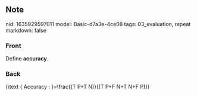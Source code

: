## Note
nid: 1635929597011
model: Basic-d7a3e-4ce08
tags: 03_evaluation, repeat
markdown: false

### Front
Define <b>accuracy</b>.

### Back
\(\text { Accuracy : }=\frac{(T P+T N)}{(T P+F N+T N+F P)}\)
